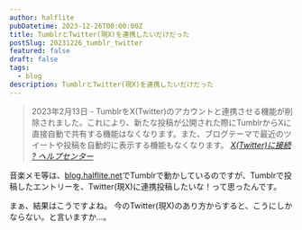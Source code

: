 ```yaml
---
author: halflite
pubDatetime: 2023-12-26T00:00:00Z
title: TumblrとTwitter(現X)を連携したいだけだった
postSlug: 20231226_tumblr_twitter
featured: false
draft: false
tags:
  - blog
description: TumblrとTwitter(現X)を連携したいだけだった
---
```


> 2023年2月13日 - TumblrをX(Twitter)のアカウントと連携させる機能が削除されました。これにより、新たな投稿が公開された際にTumblrからXに直接自動で共有する機能はなくなります。また、ブログテーマで最近のツイートや投稿を自動的に表示する機能もなくなります。
> <cite>[X(Twitter)に接続 ? ヘルプセンター](https://help.tumblr.com/hc/ja/articles/230740767-X-Twitter-%E3%81%AB%E6%8E%A5%E7%B6%9A "X(Twitter)に接続 ? ヘルプセンター")</cite>

音楽メモ等は、[blog.halflite.net](https://blog.halflite.net/)でTumblrで動かしているのですが、Tumblrで投稿したエントリーを、Twitter(現X)に連携投稿したいな！って思ったんです。

まぁ、結果はこうですよね。 今のTwitter(現X)のあり方からすると、こうにしかならない。と言いますか…。
